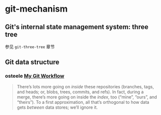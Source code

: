 # git-mechanism



## Git's internal state management system: three tree

参见 `git-three-tree` 章节



## Git data structure

### osteele [My Git Workflow](https://blog.osteele.com/2008/05/my-git-workflow/#fn:1)

> There’s lots more going on *inside* these repositories (branches, tags, and heads; or, blobs, trees, commits, and refs). In fact, during a merge, there’s more going on inside the *index*, too (“mine”, “ours”, and “theirs”). To a first approximation, all that’s orthogonal to how data gets *between* data stores; we’ll ignore it.

